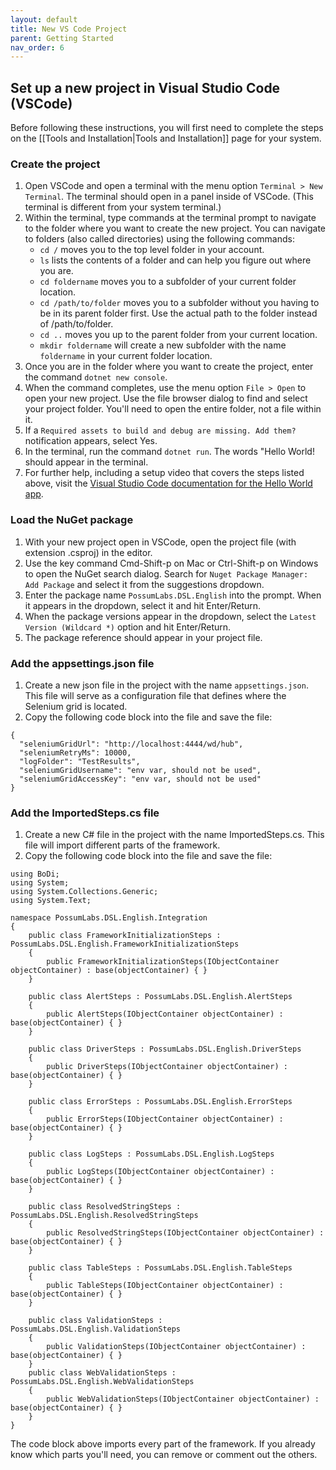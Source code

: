 ```yaml
---
layout: default
title: New VS Code Project
parent: Getting Started
nav_order: 6
---
```


## Set up a new project in Visual Studio Code (VSCode)

Before following these instructions, you will first need to complete the steps on the [[Tools and Installation|Tools and Installation]] page for your system.

### Create the project

1. Open VSCode and open a terminal with the menu option `Terminal > New Terminal`. The terminal should open in a panel inside of VSCode. (This terminal is different from your system terminal.)
1. Within the terminal, type commands at the terminal prompt to navigate to the folder where you want to create the new project. You can navigate to folders (also called directories) using the following commands:
    - `cd /` moves you to the top level folder in your account.
    - `ls` lists the contents of a folder and can help you figure out where you are.
    - `cd foldername` moves you to a subfolder of your current folder location.
    - `cd /path/to/folder` moves you to a subfolder without you having to be in its parent folder first. Use the actual path to the folder instead of /path/to/folder.
    - `cd ..` moves you up to the parent folder from your current location.
    - `mkdir foldername` will create a new subfolder with the name `foldername` in your current folder location.
1. Once you are in the folder where you want to create the project, enter the command `dotnet new console`.
1. When the command completes, use the menu option `File > Open` to open your new project. Use the file browser dialog to find and select your project folder. You'll need to open the entire folder, not a file within it.
1. If a `Required assets to build and debug are missing. Add them?` notification appears, select Yes.
1. In the terminal, run the command `dotnet run`. The words "Hello World! should appear in the terminal.
1. For further help, including a setup video that covers the steps listed above, visit the [Visual Studio Code documentation for the Hello World app](https://code.visualstudio.com/docs/languages/dotnet).

### Load the NuGet package

1. With your new project open in VSCode, open the project file (with extension .csproj) in the editor.
1. Use the key command Cmd-Shift-p on Mac or Ctrl-Shift-p on Windows to open the NuGet search dialog. Search for `Nuget Package Manager: Add Package` and select it from the suggestions dropdown.
1. Enter the package name `PossumLabs.DSL.English` into the prompt. When it appears in the dropdown, select it and hit Enter/Return.
1. When the package versions appear in the dropdown, select the `Latest Version (Wildcard *)` option and hit Enter/Return.
1. The package reference should appear in your project file.

### Add the appsettings.json file

1. Create a new json file in the project with the name `appsettings.json`. This file will serve as a configuration file that defines where the Selenium grid is located.
1. Copy the following code block into the file and save the file:

```
{
  "seleniumGridUrl": "http://localhost:4444/wd/hub",
  "seleniumRetryMs": 10000,
  "logFolder": "TestResults",
  "seleniumGridUsername": "env var, should not be used",
  "seleniumGridAccessKey": "env var, should not be used"
}
```

### Add the ImportedSteps.cs file

1. Create a new C# file in the project with the name ImportedSteps.cs. This file will import different parts of the framework. 
1. Copy the following code block into the file and save the file:
```
using BoDi;
using System;
using System.Collections.Generic;
using System.Text;

namespace PossumLabs.DSL.English.Integration
{
    public class FrameworkInitializationSteps : PossumLabs.DSL.English.FrameworkInitializationSteps
    {
        public FrameworkInitializationSteps(IObjectContainer objectContainer) : base(objectContainer) { }
    }

    public class AlertSteps : PossumLabs.DSL.English.AlertSteps
    {
        public AlertSteps(IObjectContainer objectContainer) : base(objectContainer) { }
    }

    public class DriverSteps : PossumLabs.DSL.English.DriverSteps
    {
        public DriverSteps(IObjectContainer objectContainer) : base(objectContainer) { }
    }

    public class ErrorSteps : PossumLabs.DSL.English.ErrorSteps
    {
        public ErrorSteps(IObjectContainer objectContainer) : base(objectContainer) { }
    }

    public class LogSteps : PossumLabs.DSL.English.LogSteps
    {
        public LogSteps(IObjectContainer objectContainer) : base(objectContainer) { }
    }

    public class ResolvedStringSteps : PossumLabs.DSL.English.ResolvedStringSteps
    {
        public ResolvedStringSteps(IObjectContainer objectContainer) : base(objectContainer) { }
    }

    public class TableSteps : PossumLabs.DSL.English.TableSteps
    {
        public TableSteps(IObjectContainer objectContainer) : base(objectContainer) { }
    }

    public class ValidationSteps : PossumLabs.DSL.English.ValidationSteps
    {
        public ValidationSteps(IObjectContainer objectContainer) : base(objectContainer) { }
    }
    public class WebValidationSteps : PossumLabs.DSL.English.WebValidationSteps
    {
        public WebValidationSteps(IObjectContainer objectContainer) : base(objectContainer) { }
    }
}
```
The code block above imports every part of the framework. If you already know which parts you'll need, you can remove or comment out the others.
